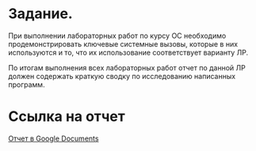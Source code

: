 # Задание.
При выполнении лабораторных работ по курсу ОС необходимо продемонстрировать ключевые
системные вызовы, которые в них используются и то, что их использование соответствует
варианту ЛР.

По итогам выполнения всех лабораторных работ отчет по данной ЛР должен содержать краткую
сводку по исследованию написанных программ.
# Ссылка на отчет
[Отчет в Google Documents](https://docs.google.com/document/d/1Sj-Xt_14QoP9HWSYmb26Bktj_DwzL6h6/edit?usp=sharing&ouid=101030734348693683939&rtpof=true&sd=true)